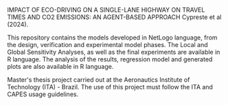 IMPACT OF ECO-DRIVING ON A SINGLE-LANE HIGHWAY ON TRAVEL TIMES AND CO2 EMISSIONS:
AN AGENT-BASED APPROACH
Cypreste et al (2024).

This repository contains the models developed in NetLogo language, from the design, verification and experimental model phases.
The Local and Global Sensitivity Analyses, as well as the final experiments are available in R language. 
The analysis of the results, regression model and generated plots are also available in R language.

Master's thesis project carried out at the Aeronautics Institute of Technology (ITA) - Brazil. 
The use of this project must follow the ITA and CAPES usage guidelines.
